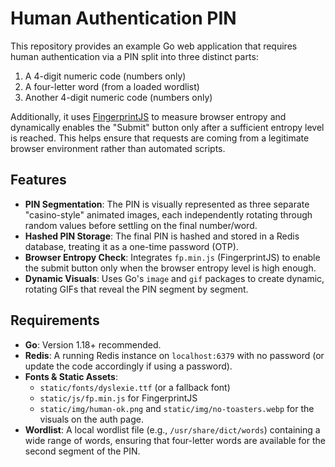 # Human Authentication PIN

This repository provides an example Go web application that requires human authentication via a PIN split into three distinct parts:  
1. A 4-digit numeric code (numbers only)  
2. A four-letter word (from a loaded wordlist)  
3. Another 4-digit numeric code (numbers only)

Additionally, it uses [FingerprintJS](https://fingerprint.com) to measure browser entropy and dynamically enables the "Submit" button only after a sufficient entropy level is reached. This helps ensure that requests are coming from a legitimate browser environment rather than automated scripts.

## Features

- **PIN Segmentation**: The PIN is visually represented as three separate "casino-style" animated images, each independently rotating through random values before settling on the final number/word.
- **Hashed PIN Storage**: The final PIN is hashed and stored in a Redis database, treating it as a one-time password (OTP).
- **Browser Entropy Check**: Integrates `fp.min.js` (FingerprintJS) to enable the submit button only when the browser entropy level is high enough.
- **Dynamic Visuals**: Uses Go's `image` and `gif` packages to create dynamic, rotating GIFs that reveal the PIN segment by segment.

## Requirements

- **Go**: Version 1.18+ recommended.  
- **Redis**: A running Redis instance on `localhost:6379` with no password (or update the code accordingly if using a password).  
- **Fonts & Static Assets**:  
  - `static/fonts/dyslexie.ttf` (or a fallback font)  
  - `static/js/fp.min.js` for FingerprintJS  
  - `static/img/human-ok.png` and `static/img/no-toasters.webp` for the visuals on the auth page.
- **Wordlist**: A local wordlist file (e.g., `/usr/share/dict/words`) containing a wide range of words, ensuring that four-letter words are available for the second segment of the PIN.
